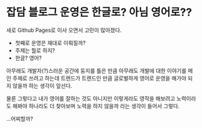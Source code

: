 # 잡담 블로그 운영은 한글로? 아님 영어로??


새로 Github Pages로 이사 오면서 고민이 많아졌다.

* 첫째로 운영은 재대로 이뤄질까?
* 주제는 뭘로 하지?
* 한글? 영어?

아무래도 개발자(?)스러운 공간에 둥지를 틀은 만큼 아무래도 개발에 대한 이야기를 메인 주제로 쓰려고 하는데 트렌드가 트렌드인 만큼 글로벌하게 영어로 운영을 해가야 되지 않을까 하는 생각이 앞선다.

물론 그렇다고 내가 영어를 잘하는 것도 아니지만 이렇게라도 영작을 해보려고 노력이라도 해봐야 하나라도 더 찾아보며 노력을 하지 않을까 라는 생각이 들어서 그렇다.

...어찌할까?

